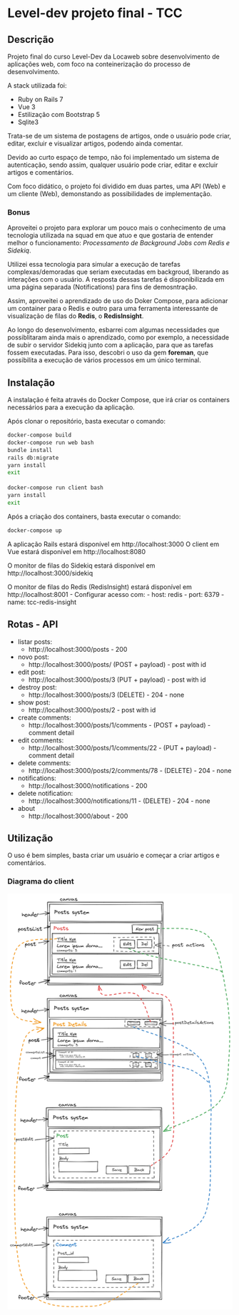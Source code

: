 # Level-dev projeto final - TCC

## Descrição

Projeto final do curso Level-Dev da Locaweb sobre desenvolvimento de aplicações web, com foco na conteinerização do processo de desenvolvimento.

A stack utilizada foi:

- Ruby on Rails 7
- Vue 3
- Estilização com Bootstrap 5
- Sqlite3

Trata-se de um sistema de postagens de artigos, onde o usuário pode criar, editar, excluir e visualizar artigos, podendo ainda comentar.

Devido ao curto espaço de tempo, não foi implementado um sistema de autenticação, sendo assim, qualquer usuário pode criar, editar e excluir artigos e comentários.

Com foco didático, o projeto foi dividido em duas partes, uma API (Web) e um cliente (Web), demonstando as possibilidades de implementação.

### Bonus

Aproveitei o projeto para explorar um pouco mais o conhecimento de uma tecnologia utilizada na squad em que atuo e que gostaria de entender melhor o funcionamento: *Processamento de Background Jobs com Redis e Sidekiq*.

Utilizei essa tecnologia para simular a execução de tarefas complexas/demoradas que seriam executadas em backgroud, liberando as interações com o usuário. A resposta dessas tarefas é disponibilizada em uma página separada (Notifications) para fins de demosntração.

Assim,  aproveitei o aprendizado de uso do Doker Compose, para adicionar um container para o Redis e outro para uma ferramenta interessante de visualização de filas do **Redis**, o **RedisInsight**.

Ao longo do desenvolvimento, esbarrei com algumas necessidades que possiblitaram ainda mais o aprendizado, como por exemplo, a necessidade de subir o servidor Sidekiq junto com a aplicação, para que as tarefas fossem executadas. Para isso, descobri o uso da gem **foreman**, que possibilita a execução de vários processos em um único terminal.

## Instalação

A instalação é feita através do Docker Compose, que irá criar os containers necessários para a execução da aplicação.

Após clonar o repositório, basta executar o comando:

```bash
docker-compose build
docker-compose run web bash
bundle install
rails db:migrate
yarn install
exit

docker-compose run client bash
yarn install
exit
```

Após a criação dos containers, basta executar o comando:

```bash
docker-compose up
```


A aplicação Rails estará disponível em http://localhost:3000
O client em Vue estará disponível em http://localhost:8080

O monitor de filas do Sidekiq estará disponível em http://localhost:3000/sidekiq

O monitor de filas do Redis (RedisInsight) estará disponível em http://localhost:8001
    - Configurar acesso com:
        - host: redis
        - port: 6379
        - name: tcc-redis-insight

## Rotas - API

- listar posts:
	- http://localhost:3000/posts - 200
- novo post:
	- http://localhost:3000/posts/ (POST + payload) - post with id
- edit post:
	- http://localhost:3000/posts/3 (PUT + payload) - post with id
- destroy post:
	- http://localhost:3000/posts/3 (DELETE) - 204 - none
- show post:
	- http://localhost:3000/posts/2 - post with id
- create comments:
	- http://localhost:3000/posts/1/comments - (POST + payload) - comment detail
- edit comments:
	- http://localhost:3000/posts/1/comments/22 - (PUT + payload) - comment detail
- delete comments:
	- http://localhost:3000/posts/2/comments/78 - (DELETE) - 204 - none
- notifications:
	- http://localhost:3000/notifications - 200
- delete notification:
	- http://localhost:3000/notifications/11 - (DELETE) - 204 - none
- about
	- http://localhost:3000/about - 200


## Utilização

O uso é bem simples, basta criar um usuário e começar a criar artigos e comentários.

### Diagrama do client

![Diagrama do Client](image/client_layout.png)


